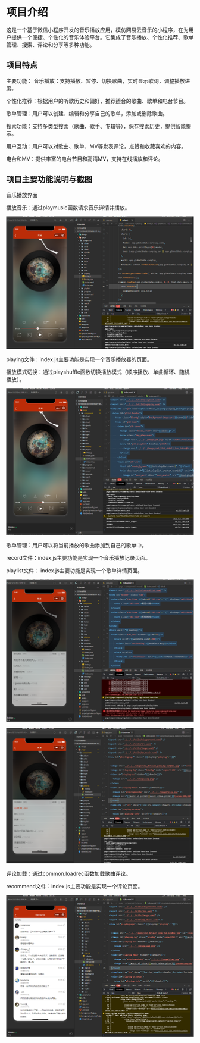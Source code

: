 # 项目介绍
这是一个基于微信小程序开发的音乐播放应用，模仿网易云音乐的小程序，在为用户提供一个便捷、个性化的音乐体验平台。它集成了音乐播放、个性化推荐、歌单管理、搜索、评论和分享等多种功能。

## 项目特点
主要功能：
音乐播放：支持播放、暂停、切换歌曲，实时显示歌词，调整播放进度。

个性化推荐：根据用户的听歌历史和偏好，推荐适合的歌曲、歌单和电台节目。

歌单管理：用户可以创建、编辑和分享自己的歌单，添加或删除歌曲。

搜索功能：支持多类型搜索（歌曲、歌手、专辑等），保存搜索历史，提供智能提示。

用户互动：用户可以对歌曲、歌单、MV等发表评论，点赞和收藏喜欢的内容。

电台和MV：提供丰富的电台节目和高清MV，支持在线播放和评论。
<!-- by 梁旭东 -->

## 项目主要功能说明与截图

音乐播放界面

播放音乐：通过playmusic函数请求音乐详情并播放。

![项目页面截图](picture/音乐界面.png)

playing文件：index.js主要功能是实现一个音乐播放器的页面。

播放模式切换：通过playshuffle函数切换播放模式（顺序播放、单曲循环、随机播放）。

![项目页面截图](picture/随机.png)

歌单管理：用户可以将当前播放的歌曲添加到自己的歌单中。

record文件：index.js主要功能是实现一个音乐播放记录页面。

playlist文件： index.js主要功能是实现一个歌单详情页面。

![项目页面截图](picture/历史.png)

![项目页面截图](picture/列表.png)

评论加载：通过common.loadrec函数加载歌曲评论。

recommend文件：index.js主要功能是实现一个评论页面。

![项目页面截图](picture/评论.png)




